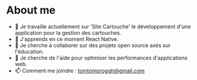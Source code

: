 # About me




- 🔭 Je travaille actuellement sur 'Site Cartouche' le développement d'une application pour la gestion des cartouches.
- 🌱 J'apprends en ce moment React Native.
- 👯 Je cherche à collaborer sur des projets open source axés sur l'éducation.
- 🤔 Je cherche de l'aide pour  optimiser les performances d'applications web.
- 📫 Comment me joindre : tomtomproggh@gmail.com


